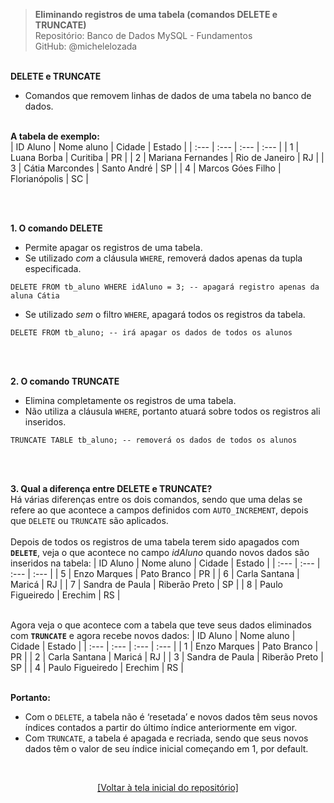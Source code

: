 > **Eliminando registros de uma tabela (comandos DELETE e TRUNCATE)**     
> Repositório: Banco de Dados MySQL - Fundamentos    
> GitHub: @michelelozada
&nbsp;
     
&nbsp;  
**DELETE e TRUNCATE**  
- Comandos que removem linhas de dados de uma tabela no banco de dados.
&nbsp;
     
&nbsp;  
**A tabela de exemplo:**  
| ID Aluno | Nome aluno        | Cidade         | Estado |
| :---     | :---              | :---           | :---   |
| 1        | Luana Borba       | Curitiba       | PR     |
| 2        | Mariana Fernandes | Rio de Janeiro | RJ     |
| 3        | Cátia Marcondes   | Santo André    | SP     |
| 4        | Marcos Góes Filho | Florianópolis  | SC     |

&nbsp;
     
&nbsp;  
**1. O comando DELETE**  
* Permite apagar os registros de uma tabela.  
* Se utilizado *com* a cláusula `WHERE`, removerá dados apenas da tupla especificada.  
```mysql
DELETE FROM tb_aluno WHERE idAluno = 3; -- apagará registro apenas da aluna Cátia
```
* Se utilizado *sem* o filtro `WHERE`, apagará todos os registros da tabela.  
```mysql
DELETE FROM tb_aluno; -- irá apagar os dados de todos os alunos  
```
&nbsp;
     
&nbsp;   
**2. O comando TRUNCATE**  
* Elimina completamente os registros de uma tabela.  
* Não utiliza a cláusula `WHERE`, portanto atuará sobre todos os registros ali inseridos.  
```mysql
TRUNCATE TABLE tb_aluno; -- removerá os dados de todos os alunos   
```
&nbsp;
     
&nbsp;    
**3. Qual a diferença entre DELETE e TRUNCATE?**    
Há várias diferenças entre os dois comandos, sendo que uma delas se refere ao que acontece a campos
definidos com `AUTO_INCREMENT`, depois que `DELETE` ou `TRUNCATE` são aplicados.  
&nbsp;
&nbsp;  
Depois de todos os registros de uma tabela terem sido apagados com **`DELETE`**, veja o que acontece 
no campo *idAluno* quando novos dados são inseridos na tabela: 
| ID Aluno | Nome aluno         | Cidade         | Estado  |
| :---     | :---               | :---           | :---    |
| 5	       | Enzo Marques	    | Pato Branco    | PR      |
| 6        | Carla Santana      | Maricá	     | RJ      |
| 7        | Sandra de Paula    | Riberão Preto	 | SP      |
| 8        | Paulo Figueiredo	| Erechim	     | RS      |

&nbsp;
&nbsp;   
Agora veja o que acontece com a tabela que teve seus dados eliminados com **`TRUNCATE`** e agora recebe novos 
dados: 
| ID Aluno | Nome aluno       | Cidade        | Estado  |
| :---     | :---             | :---          | :---    |
| 1	       | Enzo Marques	  | Pato Branco   | PR      |
| 2        | Carla Santana    | Maricá	      | RJ      |
| 3        | Sandra de Paula  | Riberão Preto | SP      |
| 4        | Paulo Figueiredo | Erechim	      | RS      |

&nbsp;
&nbsp;  
**Portanto:**  
* Com o `DELETE`, a tabela não é ‘resetada’ e novos dados têm seus novos índices contados a partir do último 
índice anteriormente em vigor.  
* Com `TRUNCATE`, a tabela é apagada e recriada, sendo que seus novos dados têm o valor de seu índice inicial 
começando em 1, por default.

&nbsp;

<div align="center">
<a href="https://github.com/michelelozada/Banco-de-Dados-MySQL-Fundamentos">[Voltar à tela inicial do repositório]</a>
</div>